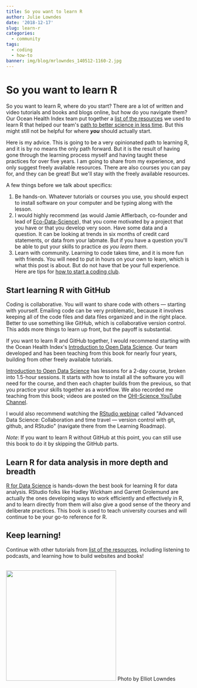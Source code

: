 ```yaml
---
title: So you want to learn R
author: Julie Lowndes
date: '2018-12-17'
slug: learn-r
categories:
  - community
tags:
  - coding
  - how-to
banner: img/blog/mrlowndes_140512-1160-2.jpg
---
```


# So you want to learn R

So you want to learn R, where do you start? There are a lot of written and video tutorials and books and blogs online, but how do you navigate them? Our Ocean Health Index team put together a [list of the resources](http://ohi-science.org/news/Resources-for-R-and-Data-Science) we used to learn R that helped our team's [path to better science in less time](http://ohi-science.org/betterscienceinlesstime/). But this might still not be helpful for where ***you*** should actually start.

Here is my advice. This is going to be a very opinionated path to learning R, and it is by no means the only path forward. But it is the result of having gone through the learning process myself and having taught these practices for over five years. I am going to share from my experience, and only suggest freely available resources. There are also courses you can pay for, and they can be great! But we'll stay with the freely available resources.

A few things before we talk about specifics: 

1. Be hands-on. Whatever tutorials or courses you use, you should expect to install software on your computer and be typing along with the lesson.
1. I would highly recommend (as would Jamie Afflerbach, co-founder and lead of [Eco-Data-Science](http://eco-data-science.github.io/)), that you come motivated by a project that you have or that you develop very soon. Have some data and a question. It can be looking at trends in six months of credit card statements, or data from your labmate. But if you have a question you'll be able to put your skills to practice *as you learn them*. 
1. Learn with community. Learning to code takes time, and it is more fun with friends. You will need to put in hours on your own to learn, which is what this post is about. But do not have that be your full experience. Here are tips for [how to start a coding club](https://github.com/Openscapes/snippets/blob/master/how_to_start_a_coding_club.md).

## Start learning R with GitHub

Coding is collaborative. You will want to share code with others — starting with yourself. Emailing code can be very problematic, because it involves keeping all of the code files and data files organized and in the right place. Better to use something like GitHub, which is collaborative version control. This adds more things to learn up front, but the payoff is substantial. 

If you want to learn R and GitHub together, I would recommend starting with the Ocean Health Index's [Introduction to Open Data Science](http://ohi-science.org/data-science-training/). Our team developed and has been teaching from this book for nearly four years, building from other freely available tutorials.

[Introduction to Open Data Science](http://ohi-science.org/data-science-training/) has lessons for a 2-day course, broken into 1.5-hour sessions. It starts with how to install all the software you will need for the course, and then each chapter builds from the previous, so that you practice your skills together as a workflow. We also recorded me teaching from this book; videos are posted on the [OHI-Science YouTube Channel](https://www.youtube.com/watch?v=xpe7jmt0-J4&list=PLX7J3qtjcll_4s2oaKHuWdRdBMJz7tBAU). 

I would also recommend watching the [RStudio webinar](https://resources.rstudio.com/) called "Advanced Data Science: Collaboration and time travel — version control with git, github, and RStudio" (navigate there from the Learning Roadmap).

*Note*: If you want to learn R without GitHub at this point, you can still use this book to do it by skipping the GitHub parts. 

## Learn R for data analysis in more depth and breadth

[R for Data Science](https://r4ds.had.co.nz/) is hands-down the best book for learning R for data analysis. RStudio folks like Hadley Wickham and Garrett Grolemund are actually the ones developing ways to work efficiently and effectively in R, and to learn directly from them will also give a good sense of the theory and deliberate practices. This book is used to teach university courses and will continue to be your go-to reference for R.


## Keep learning!

Continue with other tutorials from [list of the resources](http://ohi-science.org/news/Resources-for-R-and-Data-Science), including listening to podcasts, and learning how to build websites and books!

<br>

<img src="/img/blog/mrlowndes_20150725-DSC_4217.jpg" width="300px">  
Photo by Elliot Lowndes

